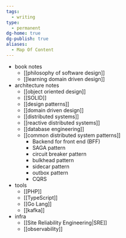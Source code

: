 ```yaml
---
tags:
  - writing
type:
  - permanent
dg-home: true
dg-publish: true
aliases:
  - Map Of Content
---
```

- book notes
	- [[philosophy of software design]]
	- [[learning domain driven design]]
- architecture notes 
	- [[object oriented design]]
	- [[SOLID]]
	- [[design patterns]]
	- [[domain driven design]]
	- [[distributed systems]]
	- [[reactive distributed systems]]
	- [[database engineering]]
	- [[common distributed system patterns]]
		- Backend for front end (BFF)
		- SAGA pattern
		- circuit breaker pattern
		- bulkhead pattern
		- sidecar pattern
		- outbox pattern
		- CQRS
- tools
	- [[PHP]]
	- [[TypeScript]]
	- [[Go Lang]]
	- [[kafka]]
- infra
	- [[Site Reliability Engineering|SRE]]
	- [[observability]]

